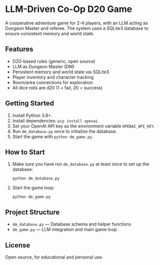 # LLM-Driven Co-Op D20 Game

A cooperative adventure game for 2-4 players, with an LLM acting as Dungeon Master and referee. The system uses a SQLite3 database to ensure consistent memory and world state.

## Features

- D20-based rules (generic, open source)
- LLM as Dungeon Master (DM)
- Persistent memory and world state via SQLite3
- Player inventory and character tracking
- Room/area connections for exploration
- All dice rolls are d20 (1 = fail, 20 = success)

## Getting Started

1. Install Python 3.8+.
2. Install dependencies: `pip install openai`
3. Set your OpenAI API key as the environment variable `OPENAI_API_KEY`.
4. Run `dm_database.py` once to initialize the database.
5. Start the game with `python dm_game.py`.

## How to Start

1. Make sure you have run `dm_database.py` at least once to set up the database:
   ```
   python dm_database.py
   ```
2. Start the game loop:
   ```
   python dm_game.py
   ```

## Project Structure

- `dm_database.py` — Database schema and helper functions
- `dm_game.py` — LLM integration and main game loop

## License

Open source, for educational and personal use.
